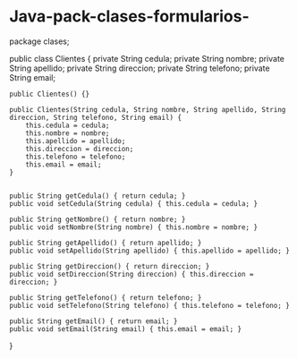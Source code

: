 # Java-pack-clases-formularios-
package clases;

public class Clientes {
    private String cedula;
    private String nombre;
    private String apellido;
    private String direccion;
    private String telefono;
    private String email;

    public Clientes() {}

    public Clientes(String cedula, String nombre, String apellido, String direccion, String telefono, String email) {
        this.cedula = cedula;
        this.nombre = nombre;
        this.apellido = apellido;
        this.direccion = direccion;
        this.telefono = telefono;
        this.email = email;
    }

    
    public String getCedula() { return cedula; }
    public void setCedula(String cedula) { this.cedula = cedula; }

    public String getNombre() { return nombre; }
    public void setNombre(String nombre) { this.nombre = nombre; }

    public String getApellido() { return apellido; }
    public void setApellido(String apellido) { this.apellido = apellido; }

    public String getDireccion() { return direccion; }
    public void setDireccion(String direccion) { this.direccion = direccion; }

    public String getTelefono() { return telefono; }
    public void setTelefono(String telefono) { this.telefono = telefono; }

    public String getEmail() { return email; }
    public void setEmail(String email) { this.email = email; }
}
        
    
